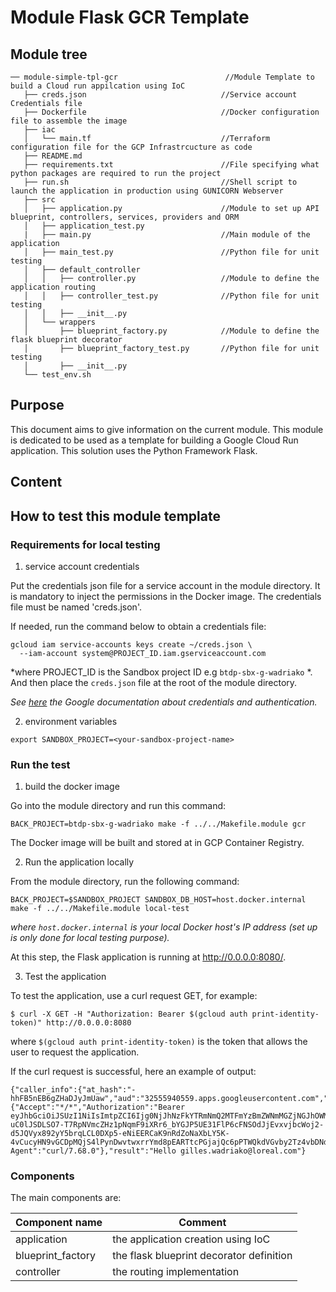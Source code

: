 # Module Flask GCR Template

 ## Module tree
 ```
── module-simple-tpl-gcr                        //Module Template to build a Cloud run appilcation using IoC
    ├── creds.json                              //Service account Credentials file
    ├── Dockerfile                              //Docker configuration file to assemble the image
    ├── iac
    │   └── main.tf                             //Terraform configuration file for the GCP Infrastrcucture as code
    ├── README.md
    ├── requirements.txt                        //File specifying what python packages are required to run the project
    ├── run.sh                                  //Shell script to launch the application in production using GUNICORN Webserver
    ├── src
    │   ├── application.py                      //Module to set up API blueprint, controllers, services, providers and ORM
    │   ├── application_test.py
    |   ├── main.py                             //Main module of the application 
    │   ├── main_test.py                        //Python file for unit testing
    │   ├── default_controller
    │   │   ├── controller.py                   //Module to define the application routing
    │   │   ├── controller_test.py              //Python file for unit testing
    │   │   ├── __init__.py
    │   └── wrappers
    │       ├── blueprint_factory.py            //Module to define the flask blueprint decorator
    │       ├── blueprint_factory_test.py       //Python file for unit testing
    │       ├── __init__.py
    └── test_env.sh
```

 ## Purpose

 This document aims to give information on the current module. This module is dedicated to be used as a template for building a Google Cloud Run application. This solution uses the Python Framework Flask.

 ## Content

 ## How to test this module template

 ### Requirements for local testing
 1. service account credentials

Put the credentials json  file for a service account in the module directory. It is mandatory to inject the permissions in the Docker image. The credentials file must be named 'creds.json'.

If needed, run the command below to obtain a credentials file:
```
gcloud iam service-accounts keys create ~/creds.json \
  --iam-account system@PROJECT_ID.iam.gserviceaccount.com
```
*where PROJECT_ID is the Sandbox project ID e.g ```btdp-sbx-g-wadriako```
*. And then place the ```creds.json``` file at the root of the module directory.

*See [here](https://cloud.google.com/docs/authentication) the Google documentation about credentials and authentication.*

 2. environment variables
  ```
  export SANDBOX_PROJECT=<your-sandbox-project-name>
  ```

 ### Run the test
 1. build the docker image

Go into the module directory and run this command:
```
BACK_PROJECT=btdp-sbx-g-wadriako make -f ../../Makefile.module gcr
```
The Docker image will be built and stored at in GCP Container Registry.

2. Run the application locally

From the module directory, run the following command:
  ```
  BACK_PROJECT=$SANDBOX_PROJECT SANDBOX_DB_HOST=host.docker.internal make -f ../../Makefile.module local-test
  ```
*where ```host.docker.internal``` is your local Docker host's IP address (set up is only done for local testing purpose).*

At this step, the Flask application is running at http://0.0.0.0:8080/.

3. Test the application

To test the application, use a curl request GET, for example:

```
$ curl -X GET -H "Authorization: Bearer $(gcloud auth print-identity-token)" http://0.0.0.0:8080
```
where ```$(gcloud auth print-identity-token)``` is the token that allows the user to request the application.

If the curl request is successful, here an example of output:
```
{"caller_info":{"at_hash":"-hhFB5nEB6gZHaDJyJmUaw","aud":"32555940559.apps.googleusercontent.com","azp":"32555940559.apps.googleusercontent.com","email":"gilles.wadriako@loreal.com","email_verified":true,"exp":1615476538,"hd":"loreal.com","iat":1615472938,"iss":"https://accounts.google.com","sub":"115844571050672950277"},"headers":{"Accept":"*/*","Authorization":"Bearer eyJhbGciOiJSUzI1NiIsImtpZCI6Ijg0NjJhNzFkYTRmNmQ2MTFmYzBmZWNmMGZjNGJhOWMzN2Q2NWU2Y2QiLCJ0eXAiOiJKV1QifQ.eyJpc3MiOiJodHRwczovL2FjY291bnRzLmdvb2dsZS5jb20iLCJhenAiOiIzMjU1NTk0MDU1OS5hcHBzLmdvb2dsZXVzZXJjb250ZW50LmNvbSIsImF1ZCI6IjMyNTU1OTQwNTU5LmFwcHMuZ29vZ2xldXNlcmNvbnRlbnQuY29tIiwic3ViIjoiMTE1ODQ0NTcxMDUwNjcyOTUwMjc3IiwiaGQiOiJsb3JlYWwuY29tIiwiZW1haWwiOiJnaWxsZXMud2Fkcmlha29AbG9yZWFsLmNvbSIsImVtYWlsX3ZlcmlmaWVkIjp0cnVlLCJhdF9oYXNoIjoiLWhoRkI1bkVCNmdaSGFESnlKbVVhdyIsImlhdCI6MTYxNTQ3MjkzOCwiZXhwIjoxNjE1NDc2NTM4fQ.dGvkpbOp9SeAOkneDNYGXL9vYFiTW9ys6oU84CGIOZQkr_vhm4JGIBFibKvJdqYpJYcWLejFjCGH10wFbNlqmgpF8yDmpmd8TwO_YOYLn9tVi2VMiR9DorK_iyJo6R_6ZTYxF3T_S-uC0lJSDLSO7-T7RpNVmcZHz1pNqmF9iXRr6_bYGJP5UE31FlP6cFNSOdJjEvxvjbcWoj2-d5JQVyx892yY5brqLCL0DXp5-eNiEERCaK9nRdZoNaXbLY5K-4vCucyHN9vGCDpMQjS4lPynDwvtwxrrYmd8pEARTtcPGjajQc6pPTWQkdVGvby2Tz4vbDNdvufZf5UEIhleUQ","Host":"0.0.0.0:8080","User-Agent":"curl/7.68.0"},"result":"Hello gilles.wadriako@loreal.com"}
```

### Components

The main components are:

 Component name     | Comment
--------------------|---------------------------------------
 application        | the application creation using IoC
 blueprint_factory  | the flask blueprint decorator definition
 controller         | the routing implementation
